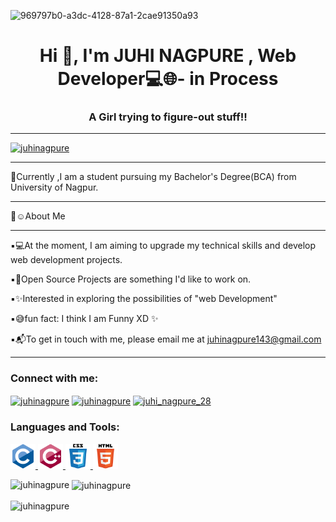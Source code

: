 ![969797b0-a3dc-4128-87a1-2cae91350a93](https://user-images.githubusercontent.com/97795041/150488708-9f3211e7-1d37-46d4-9698-7ce9dc8b9c5a.jpg)



<h1 align="center">Hi 👋, I'm JUHI NAGPURE , Web Developer💻🌐- in Process</h1>
<h3 align="center">A Girl trying to figure-out stuff!!</h3>
<hr>
<p align="left"> <a href="https://github.com/ryo-ma/github-profile-trophy"><img src="https://github-profile-trophy.vercel.app/?username=juhinagpure" alt="juhinagpure" /></a> </p>
<hr>

 🔗Currently ,I am a student pursuing my Bachelor's Degree(BCA) from University of Nagpur. 

<hr>
🔗☺️About Me
 <hr>

▪️💻At the moment, I am aiming to upgrade my technical skills and develop web development projects.

▪️🙌Open Source Projects are something I'd like to work on.

▪️✨Interested in exploring the possibilities of "web Development"                                                                                                                                 

▪️😅fun fact: I think I am Funny XD ✨

▪️📬To get in touch with me, please email me at juhinagpure143@gmail.com


<hr>
<h3 align="left">Connect with me:</h3>
<p align="left">
<a href="https://twitter.com/juhinagpure" target="blank"><img align="center" src="https://raw.githubusercontent.com/rahuldkjain/github-profile-readme-generator/master/src/images/icons/Social/twitter.svg" alt="juhinagpure" height="30" width="40" /></a>
<a href="https://linkedin.com/in/juhinagpure" target="blank"><img align="center" src="https://raw.githubusercontent.com/rahuldkjain/github-profile-readme-generator/master/src/images/icons/Social/linked-in-alt.svg" alt="juhinagpure" height="30" width="40" /></a>
<a href="https://instagram.com/juhi_nagpure_28" target="blank"><img align="center" src="https://raw.githubusercontent.com/rahuldkjain/github-profile-readme-generator/master/src/images/icons/Social/instagram.svg" alt="juhi_nagpure_28" height="30" width="40" /></a>
</p>

<h3 align="left">Languages and Tools:</h3>
<p align="left"> <a href="https://www.cprogramming.com/" target="_blank" rel="noreferrer"> <img src="https://raw.githubusercontent.com/devicons/devicon/master/icons/c/c-original.svg" alt="c" width="40" height="40"/> </a> <a href="https://www.w3schools.com/cpp/" target="_blank" rel="noreferrer"> <img src="https://raw.githubusercontent.com/devicons/devicon/master/icons/cplusplus/cplusplus-original.svg" alt="cplusplus" width="40" height="40"/> </a> <a href="https://www.w3schools.com/css/" target="_blank" rel="noreferrer"> <img src="https://raw.githubusercontent.com/devicons/devicon/master/icons/css3/css3-original-wordmark.svg" alt="css3" width="40" height="40"/> </a> <a href="https://www.w3.org/html/" target="_blank" rel="noreferrer"> <img src="https://raw.githubusercontent.com/devicons/devicon/master/icons/html5/html5-original-wordmark.svg" alt="html5" width="40" height="40"/> </a> </p>

<p><img align="left" src="https://github-readme-stats.vercel.app/api/top-langs?username=juhinagpure&show_icons=true&locale=en&layout=compact" alt="juhinagpure" /></p>

<p>&nbsp;<img align="center" src="https://github-readme-stats.vercel.app/api?username=juhinagpure&show_icons=true&locale=en" alt="juhinagpure" /></p>

<p><img align="center" src="https://github-readme-streak-stats.herokuapp.com/?user=juhinagpure&" alt="juhinagpure" /></p>
